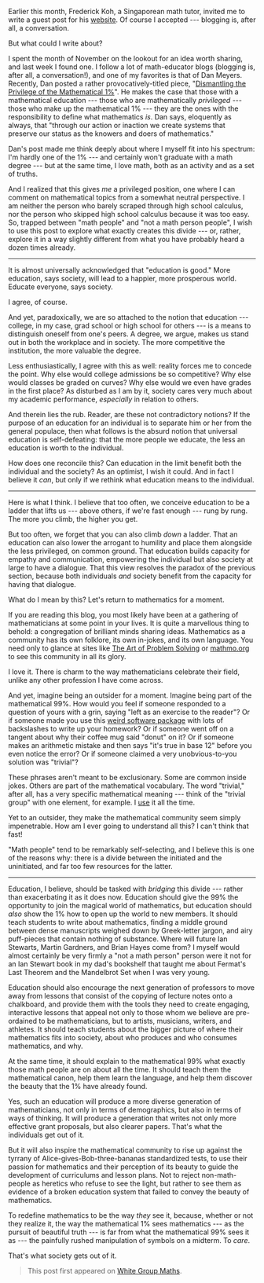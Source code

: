 Earlier this month, Frederick Koh, a Singaporean math tutor, invited me to
write a guest post for his [website](http://www.whitegroupmaths.com). Of course
I accepted --- blogging is, after all, a conversation.

But what could I write about?

I spent the month of November on the lookout for an idea worth sharing, and
last week I found one. I follow a lot of math-educator blogs (blogging is,
after all, a conversation!), and one of my favorites is that of Dan Meyers.
Recently, Dan posted a rather provocatively-titled piece, "[Dismantling the
Privilege of the Mathematical
1%](http://blog.mrmeyer.com/2017/dismantling-the-privilege-of-the-mathematical-1/)".
He makes the case that those with a mathematical education --- those who are
mathematically *privileged* --- those who make up the mathematical 1% --- they
are the ones with the responsibility to define what mathematics *is*. Dan says,
eloquently as always, that "through our action or inaction we create systems
that preserve our status as the knowers and doers of mathematics."

Dan's post made me think deeply about where I myself fit into his spectrum: I'm
hardly one of the 1% --- and certainly won't graduate with a math degree ---
but at the same time, I love math, both as an activity and as a set of truths.

And I realized that this gives *me* a privileged position, one where I can
comment on mathematical topics from a somewhat neutral perspective. I am
neither the person who barely scraped through high school calculus, nor the
person who skipped high school calculus because it was too easy. So, trapped
between "math people" and "not a math person people", I wish to use this post
to explore what exactly creates this divide --- or, rather, explore it in a way
slightly different from what you have probably heard a dozen times already.

---

It is almost universally acknowledged that "education is good." More education,
says society, will lead to a happier, more prosperous world. Educate everyone,
says society.

I agree, of course.

And yet, paradoxically, we are so attached to the notion that education ---
college, in my case, grad school or high school for others --- is a means to
distinguish oneself from one's peers. A degree, we argue, makes us stand out in
both the workplace and in society. The more competitive the institution, the
more valuable the degree.

Less enthusiastically, I agree with this as well: reality forces me to concede
the point. Why else would college admissions be so competitive? Why else would
classes be graded on curves? Why else would we even have grades in the first
place? As disturbed as I am by it, society cares very much about my academic
performance, *especially* in relation to others.

And therein lies the rub. Reader, are these not contradictory notions? If the
purpose of an education for an individual is to separate him or her from the
general populace, then what follows is the absurd notion that universal
education is self-defeating: that the more people we educate, the less an
education is worth to the individual.

How does one reconcile this? Can education in the limit benefit both the
individual and the society? As an optimist, I wish it could. And in fact I
believe it *can*, but only if we rethink what education means to the
individual.

---

Here is what I think. I believe that too often, we conceive education to be a
ladder that lifts us --- above others, if we're fast enough --- rung by rung.
The more you climb, the higher you get.

But too often, we forget that you can also climb *down* a ladder. That an
education can also lower the arrogant to humility and place them alongside the
less privileged, on common ground. That education builds capacity for empathy
and communication, empowering the individual but also society at large to have
a dialogue. That this view resolves the paradox of the previous section,
because both individuals *and* society benefit from the capacity for having
that dialogue.

What do I mean by this? Let's return to mathematics for a moment.

If you are reading this blog, you most likely have been at a gathering of
mathematicians at some point in your lives. It is quite a marvellous thing to
behold: a congregation of brilliant minds sharing ideas. Mathematics as a
community has its own folklore, its own in-jokes, and its own language. You
need only to glance at sites like [The Art of Problem
Solving](https://artofproblemsolving.com/community) or
[mathmo.org](http://www.mathmo.org/test/mathmotest.html) to see this community
in all its glory.

I love it. There is charm to the way mathematicians celebrate their field,
unlike any other profession I have come across.

And yet, imagine being an outsider for a moment. Imagine being part of the
mathematical 99%. How would you feel if someone responded to a question of
yours with a grin, saying "left as an exercise to the reader"? Or if someone
made you use this [weird software
package](http://www.danielallington.net/2016/09/the-latex-fetish/) with lots of
backslashes to write up your homework? Or if someone went off on a tangent
about why their coffee mug said "donut" on it? Or if someone makes an
arithmetic mistake and then says "it's true in base 12" before you even notice
the error? Or if someone claimed a very unobvious-to-you solution was
"trivial"?

These phrases aren't meant to be exclusionary. Some are common inside jokes.
Others are part of the mathematical vocabulary. The word "trivial," after all,
has a very specific mathematical meaning --- think of the "trivial group" with
one element, for example. I
[use](https://www.google.com/search?client=safari&rls=en&q=trivial+site:hardmath123.github.io&ie=UTF-8&oe=UTF-8)
it all the time.

Yet to an outsider, they make the mathematical community seem simply
impenetrable. How am I ever going to understand all this? I can't think that
fast!

"Math people" tend to be remarkably self-selecting, and I believe this is one
of the reasons why: there is a divide between the initiated and the
uninitiated, and far too few resources for the latter.

---

Education, I believe, should be tasked with *bridging* this divide --- rather
than exacerbating it as it does now. Education should give the 99% the
opportunity to join the magical world of mathematics, but education should
*also* show the 1% how to open up the world to new members. It should teach
students to write about mathematics, finding a middle ground between dense
manuscripts weighed down by Greek-letter jargon, and airy puff-pieces that
contain nothing of substance. Where will future Ian Stewarts, Martin Gardners,
and Brian Hayes come from? I myself would almost certainly be very firmly a
"not a math person" person were it not for an Ian Stewart book in my dad's
bookshelf that taught me about Fermat's Last Theorem and the Mandelbrot Set
when I was very young.

Education should also encourage the next generation of professors to move away
from lessons that consist of the copying of lecture notes onto a chalkboard,
and provide them with the tools they need to create engaging, interactive
lessons that appeal not only to those whom we believe are pre-ordained to be
mathematicians, but to artists, musicians, writers, and athletes. It should
teach students about the bigger picture of where their mathematics fits into
society, about who produces and who consumes mathematics, and why.

At the same time, it should explain to the mathematical 99% what exactly those
math people are on about all the time. It should teach them the mathematical
canon, help them learn the language, and help them discover the beauty that the
1% have already found.

Yes, such an education will produce a more diverse generation of
mathematicians, not only in terms of demographics, but also in terms of ways of
thinking. It will produce a generation that writes not only more effective
grant proposals, but also clearer papers. That's what the individuals get out
of it.

But it will also inspire the mathematical community to rise up against the
tyrrany of Alice-gives-Bob-three-bananas standardized tests, to use their
passion for mathematics and their perception of its beauty to guide the
development of curriculums and lesson plans. Not to reject non-math-people as
heretics who refuse to see the light, but rather to see them as evidence of a
broken education system that failed to convey the beauty of mathematics.

To redefine mathematics to be the way *they* see it, because, whether or not
they realize it, the way the mathematical 1% sees mathematics --- as the
pursuit of beautiful truth --- is far from what the mathematical 99% sees it as
--- the painfully rushed manipulation of symbols on a midterm. To *care*.

That's what society gets out of it.

> This post first appeared on [White Group
> Maths](http://www.whitegroupmaths.com/2017/11/guest-post-ladders-go-both-ways.html).

